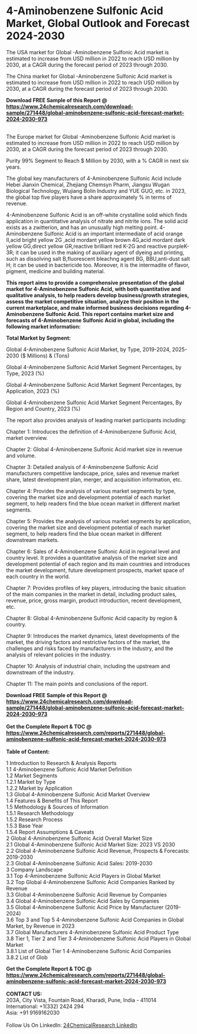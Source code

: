<h1>4-Aminobenzene Sulfonic Acid Market, Global Outlook and Forecast 2024-2030</h1><p>The USA market for Global -Aminobenzene Sulfonic Acid market is estimated to increase from USD million in 2022 to reach USD million by 2030, at a CAGR during the forecast period of 2023 through 2030.</p><p>
</p><p>The China market for Global -Aminobenzene Sulfonic Acid market is estimated to increase from USD million in 2022 to reach USD million by 2030, at a CAGR during the forecast period of 2023 through 2030.</p><div><b>Download FREE Sample of this Report @ 
            <a href="https://www.24chemicalresearch.com/download-sample/271448/global-aminobenzene-sulfonic-acid-forecast-market-2024-2030-973">
            https://www.24chemicalresearch.com/download-sample/271448/global-aminobenzene-sulfonic-acid-forecast-market-2024-2030-973</a></b></div><br><p>
</p><p>The Europe market for Global -Aminobenzene Sulfonic Acid market is estimated to increase from USD million in 2022 to reach USD million by 2030, at a CAGR during the forecast period of 2023 through 2030.</p><p>
Purity 99% Segment to Reach $ Million by 2030, with a % CAGR in next six years.</p><p>
The global key manufacturers of 4-Aminobenzene Sulfonic Acid include Hebei Jianxin Chemical, Zhejiang Chemsyn Pharm, Jiangsu Wugan Biological Technology, Wujiang Bolin Industry and YUE GUO, etc. in 2023, the global top five players have a share approximately % in terms of revenue.</p><p>
4-Aminobenzene Sulfonic Acid is an off-white crystalline solid which finds application in quantitative analysis of nitrate and nitrite ions. The solid acid exists as a zwitterion, and has an unusually high melting point. 4-Aminobenzene Sulfonic Acid is an important intermediate of acid orange II,acid bright yellow 2G ,acid mordant yellow brown 4G,acid mordant dark yellow GG,direct yellow GR,reactive brilliant red K-2G and reactive purpleK-3R; it can be used in the making of auxiliary agent of dyeing and printing, such as dissolving salt B,fluorescent bleachng agent BG, BBU,anti-dust salt H; it can be used in bactericide too. Moreover, it is the intermadite of flavor, pigment, medicine and building material.</p><p>
<strong>This report aims to provide a comprehensive presentation of the global market for 4-Aminobenzene Sulfonic Acid, with both quantitative and qualitative analysis, to help readers develop business/growth strategies, assess the market competitive situation, analyze their position in the current marketplace, and make informed business decisions regarding 4-Aminobenzene Sulfonic Acid. This report contains market size and forecasts of 4-Aminobenzene Sulfonic Acid in global, including the following market information:</strong></p><p>
</p><p>
<strong>Total Market by Segment:</strong></p><p>
Global 4-Aminobenzene Sulfonic Acid Market, by Type, 2019-2024, 2025-2030 ($ Millions) &amp; (Tons)</p><p>
Global 4-Aminobenzene Sulfonic Acid Market Segment Percentages, by Type, 2023 (%)</p><p>
</p><p>
Global 4-Aminobenzene Sulfonic Acid Market Segment Percentages, by Application, 2023 (%)</p><p>
</p><p>
Global 4-Aminobenzene Sulfonic Acid Market Segment Percentages, By Region and Country, 2023 (%)</p><p>
</p><p>
The report also provides analysis of leading market participants including:</p><p>
</p><p>
</p><p>
Chapter 1: Introduces the definition of 4-Aminobenzene Sulfonic Acid, market overview.</p><p>
Chapter 2: Global 4-Aminobenzene Sulfonic Acid market size in revenue and volume.</p><p>
Chapter 3: Detailed analysis of 4-Aminobenzene Sulfonic Acid manufacturers competitive landscape, price, sales and revenue market share, latest development plan, merger, and acquisition information, etc.</p><p>
Chapter 4: Provides the analysis of various market segments by type, covering the market size and development potential of each market segment, to help readers find the blue ocean market in different market segments.</p><p>
Chapter 5: Provides the analysis of various market segments by application, covering the market size and development potential of each market segment, to help readers find the blue ocean market in different downstream markets.</p><p>
Chapter 6: Sales of 4-Aminobenzene Sulfonic Acid in regional level and country level. It provides a quantitative analysis of the market size and development potential of each region and its main countries and introduces the market development, future development prospects, market space of each country in the world.</p><p>
Chapter 7: Provides profiles of key players, introducing the basic situation of the main companies in the market in detail, including product sales, revenue, price, gross margin, product introduction, recent development, etc.</p><p>
Chapter 8: Global 4-Aminobenzene Sulfonic Acid capacity by region &amp; country.</p><p>
Chapter 9: Introduces the market dynamics, latest developments of the market, the driving factors and restrictive factors of the market, the challenges and risks faced by manufacturers in the industry, and the analysis of relevant policies in the industry.</p><p>
Chapter 10: Analysis of industrial chain, including the upstream and downstream of the industry.</p><p>
Chapter 11: The main points and conclusions of the report.</p><div><b>Download FREE Sample of this Report @ 
            <a href="https://www.24chemicalresearch.com/download-sample/271448/global-aminobenzene-sulfonic-acid-forecast-market-2024-2030-973">
            https://www.24chemicalresearch.com/download-sample/271448/global-aminobenzene-sulfonic-acid-forecast-market-2024-2030-973</a></b></div><br><div><b>Get the Complete Report & TOC @ 
            <a href="https://www.24chemicalresearch.com/reports/271448/global-aminobenzene-sulfonic-acid-forecast-market-2024-2030-973">
            https://www.24chemicalresearch.com/reports/271448/global-aminobenzene-sulfonic-acid-forecast-market-2024-2030-973</a></b></div><br>
            <b>Table of Content:</b><p>1 Introduction to Research & Analysis Reports<br />
    1.1 4-Aminobenzene Sulfonic Acid Market Definition<br />
    1.2 Market Segments<br />
        1.2.1 Market by Type<br />
        1.2.2 Market by Application<br />
    1.3 Global 4-Aminobenzene Sulfonic Acid Market Overview<br />
    1.4 Features & Benefits of This Report<br />
    1.5 Methodology & Sources of Information<br />
        1.5.1 Research Methodology<br />
        1.5.2 Research Process<br />
        1.5.3 Base Year<br />
        1.5.4 Report Assumptions & Caveats<br />
2 Global 4-Aminobenzene Sulfonic Acid Overall Market Size<br />
    2.1 Global 4-Aminobenzene Sulfonic Acid Market Size: 2023 VS 2030<br />
    2.2 Global 4-Aminobenzene Sulfonic Acid Revenue, Prospects & Forecasts: 2019-2030<br />
    2.3 Global 4-Aminobenzene Sulfonic Acid Sales: 2019-2030<br />
3 Company Landscape<br />
    3.1 Top 4-Aminobenzene Sulfonic Acid Players in Global Market<br />
    3.2 Top Global 4-Aminobenzene Sulfonic Acid Companies Ranked by Revenue<br />
    3.3 Global 4-Aminobenzene Sulfonic Acid Revenue by Companies<br />
    3.4 Global 4-Aminobenzene Sulfonic Acid Sales by Companies<br />
    3.5 Global 4-Aminobenzene Sulfonic Acid Price by Manufacturer (2019-2024)<br />
    3.6 Top 3 and Top 5 4-Aminobenzene Sulfonic Acid Companies in Global Market, by Revenue in 2023<br />
    3.7 Global Manufacturers 4-Aminobenzene Sulfonic Acid Product Type<br />
    3.8 Tier 1, Tier 2 and Tier 3 4-Aminobenzene Sulfonic Acid Players in Global Market<br />
        3.8.1 List of Global Tier 1 4-Aminobenzene Sulfonic Acid Companies<br />
        3.8.2 List of Glob</p><div><b>Get the Complete Report & TOC @ 
            <a href="https://www.24chemicalresearch.com/reports/271448/global-aminobenzene-sulfonic-acid-forecast-market-2024-2030-973">
            https://www.24chemicalresearch.com/reports/271448/global-aminobenzene-sulfonic-acid-forecast-market-2024-2030-973</a></b></div><br><b>CONTACT US:</b><br>
            203A, City Vista, Fountain Road, Kharadi, Pune, India - 411014<br>
            International: +1(332) 2424 294<br>
            Asia: +91 9169162030 <br><br>
            Follow Us On LinkedIn: <a href="https://www.linkedin.com/company/24chemicalresearch/">24ChemicalResearch LinkedIn</a>